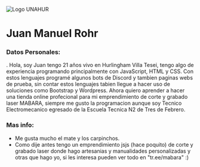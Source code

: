 ![Logo UNAHUR](./UNAHUR.png)

# Juan Manuel Rohr

### Datos Personales:

. Hola, soy Juan tengo 21 años vivo en Hurlingham Villa Tesei, tengo algo de experiencia programando principalmente
con JavaScript, HTML y CSS. Con estos lenguajes programé algunos bots de Discord y tambien paginas webs de prueba,
sin contar estos lenguajes tabien llegue a hacer uso de soluciones como Bootstrap y Wordpress.
Ahora quiero aprender a hacer una tienda online profecional para mi emprendimiento de corte y grabado laser MABARA,
siempre me gusto la programacion aunque soy Tecnico Electromecanico egresado de la Escuela Tecnica N2 de Tres de Febrero.

### Mas info:
- Me gusta mucho el mate y los carpinchos.
- Como dije antes tengo un emprendimiento jsjs (hace poquito) de corte y grabado laser
  donde hago artesanias y manualidades personalizadas y otras que hago yo, si les interesa
  pueden ver todo en "tr.ee/mabara" :)
